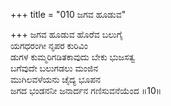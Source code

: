 +++
title = "010 ಜಗವ ಹೂಡುವ"

+++
ಜಗವ ಹೂಡುವ ಹೊರೆವ ಬಲುಗೈ  
ಯಗಧರಂಗೀ ನೃಪರ ಕುರಿವಿಂ  
ಡುಗಳ ಕುಮ್ಮರಿಗಡಿತಕಾವುದು ಬೇಕು ಭುಜಸತ್ವ   
ಬಗೆವುದೇ ಬಲುಗಡಲು ಮಂಜಿನ   
ಮುಗಿಲವಳೆಯನು ಚೈದ್ಯ ಭೂಪನ  
ಜಗದ ಭಂಡನನೀ ಜನಾರ್ದನ ಗಣಿಸುವನೆಯೆಂದ    ॥10॥